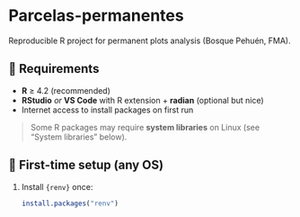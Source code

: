 # Parcelas-permanentes
Reproducible R project for permanent plots analysis (Bosque Pehuén, FMA).

## 🔧 Requirements
- **R** ≥ 4.2 (recommended)
- **RStudio** *or* **VS Code** with R extension + **radian** (optional but nice)
- Internet access to install packages on first run

> Some R packages may require **system libraries** on Linux (see “System libraries” below).

## 🚀 First-time setup (any OS)
1. Install `{renv}` once:
   ```r
   install.packages("renv")
